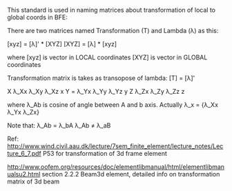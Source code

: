 ﻿This standard is used in naming matrices about transformation of local to global coords in BFE:

There are two matrices named Transformation (T) and Lambda (λ) as this:

[xyz] = [λ]' * [XYZ]
[XYZ] = [λ] * [xyz]

where
	[xyz] is vector in LOCAL coordinates
	[XYZ] is vector in GLOBAL coordinates

Transformation matrix is takes as transopose of lambda:
[T] = [λ]'

X     λ_Xx  λ_Xy  λ_Xz    x
Y  =  λ_Yx  λ_Yy  λ_Yz    y
Z     λ_Zx  λ_Zy  λ_Zz    z

where λ_Ab is cosine of angle between A and b axis. 
Actually λ_x = {λ_Xx λ_Yx λ_Zx} 


Note that:
λ_Ab = λ_bA
λ_Ab ≠ λ_aB



Ref:
http://www.wind.civil.aau.dk/lecture/7sem_finite_element/lecture_notes/Lecture_6_7.pdf P53 for transformation of 3d frame element

http://www.oofem.org/resources/doc/elementlibmanual/html/elementlibmanualsu2.html section 2.2.2 Beam3d element, detailed info on transformation matrix of 3d beam